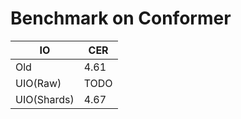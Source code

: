 # Benchmark on Conformer

| IO           | CER   |
|--------------|-------|
| Old          | 4.61  |
| UIO(Raw)     | TODO  |
| UIO(Shards)  | 4.67  |


